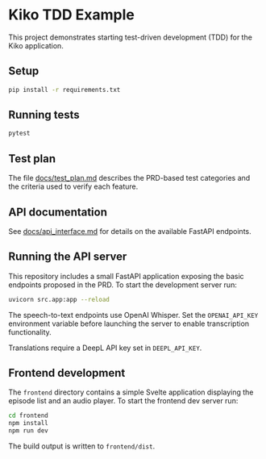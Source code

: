# Kiko TDD Example

This project demonstrates starting test-driven development (TDD) for the Kiko application.

## Setup

```bash
pip install -r requirements.txt
```

## Running tests

```bash
pytest
```

## Test plan

The file [docs/test_plan.md](docs/test_plan.md) describes the PRD-based test categories and the criteria used to verify each feature.

## API documentation

See [docs/api_interface.md](docs/api_interface.md) for details on the available FastAPI endpoints.

## Running the API server

This repository includes a small FastAPI application exposing the basic endpoints proposed in the PRD. To start the development server run:

```bash
uvicorn src.app:app --reload
```

The speech-to-text endpoints use OpenAI Whisper. Set the `OPENAI_API_KEY` environment
variable before launching the server to enable transcription functionality.

Translations require a DeepL API key set in `DEEPL_API_KEY`.

## Frontend development

The `frontend` directory contains a simple Svelte application displaying the
episode list and an audio player. To start the frontend dev server run:

```bash
cd frontend
npm install
npm run dev
```

The build output is written to `frontend/dist`.
